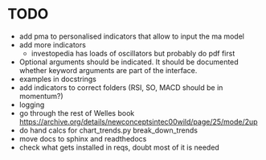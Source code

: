 # TODO

- add pma to personalised indicators that allow to input the ma model
- add more indicators
  - investopedia has loads of oscillators but probably do pdf first
- Optional arguments should be indicated. It should be documented whether keyword arguments are part of the interface.
- examples in docstrings
- add indicators to correct folders (RSI, SO, MACD should be in momentum?)
- logging
- go through the rest of Welles book https://archive.org/details/newconceptsintec00wild/page/25/mode/2up
- do hand calcs for chart_trends.py break_down_trends
- move docs to sphinx and readthedocs
- check what gets installed in reqs, doubt most of it is needed